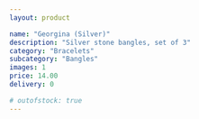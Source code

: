 ```yaml
---
layout: product

name: "Georgina (Silver)"
description: "Silver stone bangles, set of 3"
category: "Bracelets"
subcategory: "Bangles"
images: 1
price: 14.00
delivery: 0

# outofstock: true
---
```


